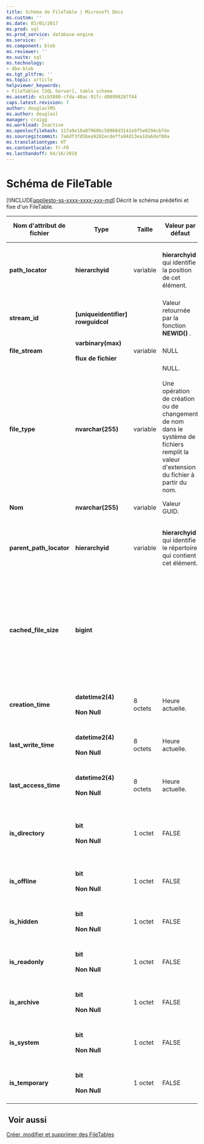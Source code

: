 ```yaml
---
title: Schéma de FileTable | Microsoft Docs
ms.custom: ''
ms.date: 03/01/2017
ms.prod: sql
ms.prod_service: database-engine
ms.service: ''
ms.component: blob
ms.reviewer: ''
ms.suite: sql
ms.technology:
- dbe-blob
ms.tgt_pltfrm: ''
ms.topic: article
helpviewer_keywords:
- FileTables [SQL Server], table schema
ms.assetid: e1cb3880-cfda-40ac-91fc-d08998287f44
caps.latest.revision: 7
author: douglaslMS
ms.author: douglasl
manager: craigg
ms.workload: Inactive
ms.openlocfilehash: 117a9e10a07960bc50968d3141e9f5e0294cb7de
ms.sourcegitcommit: 7a6df3fd5bea9282ecdeffa94d13ea1da6def80a
ms.translationtype: HT
ms.contentlocale: fr-FR
ms.lasthandoff: 04/16/2018
---
```

# <a name="filetable-schema"></a>Schéma de FileTable
[!INCLUDE[appliesto-ss-xxxx-xxxx-xxx-md](../../includes/appliesto-ss-xxxx-xxxx-xxx-md.md)]
  Décrit le schéma prédéfini et fixe d'un FileTable.  
  
|Nom d'attribut de fichier|Type|Taille|Valeur par défaut|Description|Accessibilité du système de fichiers|  
|-------------------------|----------|----------|-------------|-----------------|-------------------------------|  
|**path_locator**|**hierarchyid**|variable|**hierarchyid** qui identifie la position de cet élément.|Position de ce nœud dans le FileNamespace hiérarchique.<br /><br /> Clé primaire de la table|Peut être créée et modifiée en définissant les valeurs de chemin d'accès Windows.|  
|**stream_id**|**[uniqueidentifier] rowguidcol**||Valeur retournée par la fonction **NEWID()** .|ID unique pour les données FILESTREAM.|Non applicable.|  
|**file_stream**|**varbinary(max)**<br /><br /> **flux de fichier**|variable|NULL|Contient les données FILESTREAM.|Non applicable.|  
|**file_type**|**nvarchar(255)**|variable|NULL.<br /><br /> Une opération de création ou de changement de nom dans le système de fichiers remplit la valeur d'extension du fichier à partir du nom.|Représente le type du fichier.<br /><br /> Cette colonne peut être utilisée comme **TYPE COLUMN** quand vous créez un index de recherche en texte intégral.<br /><br /> **file_type** est une colonne calculée persistante.|Calculé automatiquement. Ne peut pas être définie.|  
|**Nom**|**nvarchar(255)**|variable|Valeur GUID.|Nom du fichier ou du répertoire.|Peut être créé ou modifié à l'aide des API Windows.|  
|**parent_path_locator**|**hierarchyid**|variable|**hierarchyid** qui identifie le répertoire qui contient cet élément.|**hierarchyid** du répertoire conteneur.<br /><br /> **parent_path_locator** est une colonne calculée persistante.|Calculé automatiquement. Ne peut pas être définie.|  
|**cached_file_size**|**bigint**|||Taille des données FILESTREAM, en octets.<br /><br /> **cached_file_size** est une colonne calculée persistante.|Bien que la taille du fichier mis en cache soit automatiquement mise à jour, elle peut être mal synchronisée dans des circonstances exceptionnelles. Pour calculer la taille exacte, utilisez la fonction **DATALENGTH()** .|  
|**creation_time**|**datetime2(4)**<br /><br /> **Non Null**|8 octets|Heure actuelle.|Date et heure de création du fichier.|Calculé automatiquement. Peut également être défini à l'aide d'API Windows.|  
|**last_write_time**|**datetime2(4)**<br /><br /> **Non Null**|8 octets|Heure actuelle.|Date et heure de dernière mise à jour du fichier.|Calculé automatiquement. Peut également être défini à l'aide d'API Windows.|  
|**last_access_time**|**datetime2(4)**<br /><br /> **Non Null**|8 octets|Heure actuelle.|Date et heure du dernier accès au fichier.|Calculé automatiquement. Peut également être défini à l'aide d'API Windows.|  
|**is_directory**|**bit**<br /><br /> **Non Null**|1 octet|FALSE|Indique si la ligne représente un répertoire. Cette valeur est calculée automatiquement et ne peut pas être définie.|Calculé automatiquement. Ne peut pas être définie.|  
|**is_offline**|**bit**<br /><br /> **Non Null**|1 octet|FALSE|Attribut de fichier hors connexion.|Calculé automatiquement. Peut également être défini à l'aide d'API Windows.|  
|**is_hidden**|**bit**<br /><br /> **Non Null**|1 octet|FALSE|Attribut de fichier masqué.|Calculé automatiquement. Peut également être défini à l'aide d'API Windows.|  
|**is_readonly**|**bit**<br /><br /> **Non Null**|1 octet|FALSE|Attribut de fichier en lecture seule.|Calculé automatiquement. Peut également être défini à l'aide d'API Windows.|  
|**is_archive**|**bit**<br /><br /> **Non Null**|1 octet|FALSE|Attribut Archive.|Calculé automatiquement. Peut également être défini à l'aide d'API Windows.|  
|**is_system**|**bit**<br /><br /> **Non Null**|1 octet|FALSE|Attribut de fichier système.|Calculé automatiquement. Peut également être défini à l'aide d'API Windows.|  
|**is_temporary**|**bit**<br /><br /> **Non Null**|1 octet|FALSE|Attribut de fichier temporaire.|Calculé automatiquement. Peut également être défini à l'aide d'API Windows.|  
  
## <a name="see-also"></a> Voir aussi  
 [Créer, modifier et supprimer des FileTables](../../relational-databases/blob/create-alter-and-drop-filetables.md)  
  
  
